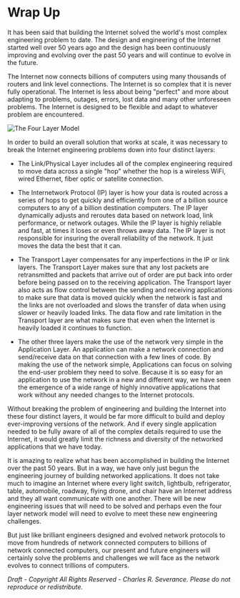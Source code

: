 Wrap Up
=======

It has been said that building the Internet solved the world's most complex
engineering problem to date.  The design and engineering of the Internet
started well over 50 years ago and the design has been continuously improving
and evolving over the past 50 years and will continue to evolve in the future.

The Internet now connects billions of computers using many thousands of routers
and link level connections.   The Internet is so complex that it is never fully
operational.   The Internet is less about being "perfect" and more about
adapting to problems, outages, errors, lost data and many other unforeseen
problems.  The Internet is designed to be flexible and adapt to whatever
problem are encountered.

![The Four Layer Model](images/layers)

In order to build an overall solution that works at scale, it was necessary to
break the Internet engineering problems down into four distinct layers:

* The Link/Physical Layer includes all of the complex engineering
required to move data across a single "hop" whether the hop is a wireless WiFi,
wired Ethernet, fiber optic or satellite connection.

* The Internetwork Protocol (IP) layer is how your data is routed
across a series of hops to get quickly and efficiently from one of a billion
source computers to any of a billion destination computers.  The IP layer
dynamically adjusts and reroutes data based on network load, link performance,
or network outages.  While the IP layer is highly reliable and fast, at
times it loses or even throws away data.  The IP layer is not responsible for
insuring the overall reliability of the network.  It just moves the data the
best that it can.

* The Transport Layer compensates for any imperfections in the IP
or link layers.  The Transport Layer makes sure that any lost packets are
retransmitted and packets that arrive out of order are put back into order
before being passed on to the receiving application.  The Transport layer also
acts as flow control between the sending and receiving applications to make
sure that data is moved quickly when the network is fast and the links are
not overloaded and slows the transfer of data when using slower or heavily
loaded links.   The data flow and rate limitation in the Transport layer are
what makes sure that even when the Internet is heavily loaded it continues to
function.

* The other three layers make the use of the network very simple
in the Application Layer.  An application can make a network connection and
send/receive data on that connection with a few lines of code.  By making the
use of the network simple, Applications can focus on solving the end-user
problem they need to solve.   Because it is so easy for an application to use
the network in a new and different way, we have seen the emergence of a wide
range of highly innovative applications that work without any needed changes to
the Internet protocols.

Without breaking the problem of engineering and building the Internet into
these four distinct layers, it would be far more difficult to build and deploy
ever-improving versions of the network.  And if every single application needed
to be fully aware of all of the complex details required to use the Internet,
it would greatly limit the richness and diversity of the networked applications
that we have today.

It is amazing to realize what has been accomplished in building the Internet
over the past 50 years.  But in a way, we have only just begun the engineering
journey of building networked applications.  It does not take much to imagine
an Internet where
every light switch, lightbulb, refrigerator, table, automobile, roadway, flying
drone, and chair have an Internet address and they all want communicate with
one another.       There will be new engineering issues that will need to be
solved and perhaps even the four layer network model will need to evolve to
meet these new engineering challenges.

But just like brilliant engineers designed and evolved network protocols to
move from hundreds of network connected computers to billions of network
connected computers, our present and future engineers will certainly solve the
problems and challenges we will face as the network evolves to connect
trillions of computers.



*Draft - Copyright All Rights Reserved - Charles R. Severance.
Please do not reproduce or redistribute.*
